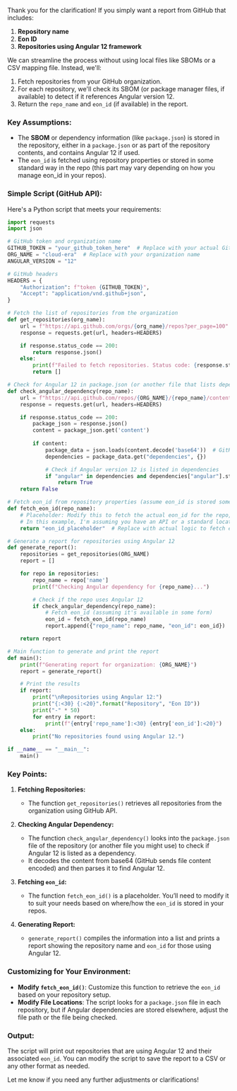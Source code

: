 Thank you for the clarification! If you simply want a report from GitHub that includes:

1. **Repository name**
2. **Eon ID**
3. **Repositories using Angular 12 framework**

We can streamline the process without using local files like SBOMs or a CSV mapping file. Instead, we'll:

1. Fetch repositories from your GitHub organization.
2. For each repository, we'll check its SBOM (or package manager files, if available) to detect if it references Angular version 12.
3. Return the `repo_name` and `eon_id` (if available) in the report.

### Key Assumptions:
- The **SBOM** or dependency information (like `package.json`) is stored in the repository, either in a `package.json` or as part of the repository contents, and contains Angular 12 if used.
- The `eon_id` is fetched using repository properties or stored in some standard way in the repo (this part may vary depending on how you manage eon_id in your repos).

### Simple Script (GitHub API):

Here's a Python script that meets your requirements:

```python
import requests
import json

# GitHub token and organization name
GITHUB_TOKEN = "your_github_token_here"  # Replace with your actual GitHub token
ORG_NAME = "cloud-era"  # Replace with your organization name
ANGULAR_VERSION = "12"

# GitHub headers
HEADERS = {
    "Authorization": f"token {GITHUB_TOKEN}",
    "Accept": "application/vnd.github+json",
}

# Fetch the list of repositories from the organization
def get_repositories(org_name):
    url = f"https://api.github.com/orgs/{org_name}/repos?per_page=100"
    response = requests.get(url, headers=HEADERS)

    if response.status_code == 200:
        return response.json()
    else:
        print(f"Failed to fetch repositories. Status code: {response.status_code}")
        return []

# Check for Angular 12 in package.json (or another file that lists dependencies)
def check_angular_dependency(repo_name):
    url = f"https://api.github.com/repos/{ORG_NAME}/{repo_name}/contents/package.json"  # Modify if needed
    response = requests.get(url, headers=HEADERS)

    if response.status_code == 200:
        package_json = response.json()
        content = package_json.get('content')
        
        if content:
            package_data = json.loads(content.decode('base64'))  # GitHub sends file content base64 encoded
            dependencies = package_data.get("dependencies", {})

            # Check if Angular version 12 is listed in dependencies
            if "angular" in dependencies and dependencies["angular"].startswith(ANGULAR_VERSION):
                return True
    return False

# Fetch eon_id from repository properties (assume eon_id is stored somewhere like in the properties)
def fetch_eon_id(repo_name):
    # Placeholder: Modify this to fetch the actual eon_id for the repo, if stored somewhere
    # In this example, I'm assuming you have an API or a standard location for eon_id
    return "eon_id_placeholder"  # Replace with actual logic to fetch eon_id

# Generate a report for repositories using Angular 12
def generate_report():
    repositories = get_repositories(ORG_NAME)
    report = []

    for repo in repositories:
        repo_name = repo['name']
        print(f"Checking Angular dependency for {repo_name}...")

        # Check if the repo uses Angular 12
        if check_angular_dependency(repo_name):
            # Fetch eon_id (assuming it's available in some form)
            eon_id = fetch_eon_id(repo_name)
            report.append({"repo_name": repo_name, "eon_id": eon_id})

    return report

# Main function to generate and print the report
def main():
    print(f"Generating report for organization: {ORG_NAME}")
    report = generate_report()

    # Print the results
    if report:
        print("\nRepositories using Angular 12:")
        print("{:<30} {:<20}".format("Repository", "Eon ID"))
        print("-" * 50)
        for entry in report:
            print(f"{entry['repo_name']:<30} {entry['eon_id']:<20}")
    else:
        print("No repositories found using Angular 12.")

if __name__ == "__main__":
    main()
```

### Key Points:

1. **Fetching Repositories:**
   - The function `get_repositories()` retrieves all repositories from the organization using GitHub API.

2. **Checking Angular Dependency:**
   - The function `check_angular_dependency()` looks into the `package.json` file of the repository (or another file you might use) to check if Angular 12 is listed as a dependency.
   - It decodes the content from base64 (GitHub sends file content encoded) and then parses it to find Angular 12.

3. **Fetching `eon_id`:**
   - The function `fetch_eon_id()` is a placeholder. You’ll need to modify it to suit your needs based on where/how the `eon_id` is stored in your repos.
   
4. **Generating Report:**
   - `generate_report()` compiles the information into a list and prints a report showing the repository name and `eon_id` for those using Angular 12.

### Customizing for Your Environment:
- **Modify `fetch_eon_id()`**: Customize this function to retrieve the `eon_id` based on your repository setup.
- **Modify File Locations**: The script looks for a `package.json` file in each repository, but if Angular dependencies are stored elsewhere, adjust the file path or the file being checked.

### Output:
The script will print out repositories that are using Angular 12 and their associated `eon_id`. You can modify the script to save the report to a CSV or any other format as needed.

Let me know if you need any further adjustments or clarifications!
